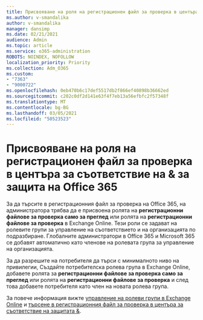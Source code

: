 ```yaml
---
title: Присвояване на роля на регистрационен файл за проверка в центъра за съответствие на & за защита на Office 365
ms.author: v-smandalika
author: v-smandalika
manager: dansimp
ms.date: 02/21/2021
audience: Admin
ms.topic: article
ms.service: o365-administration
ROBOTS: NOINDEX, NOFOLLOW
localization_priority: Priority
ms.collection: Adm_O365
ms.custom:
- "7363"
- "9000722"
ms.openlocfilehash: 0eb470b6c17def5517db2f866ef40898b36662ed
ms.sourcegitcommit: c202c0df2d141e63f4f7eb13a56efbfc2f57348f
ms.translationtype: MT
ms.contentlocale: bg-BG
ms.lasthandoff: 03/05/2021
ms.locfileid: "50523523"
---
```

# <a name="assign-an-audit-log-role-in-the-office-365-security--compliance-center"></a>Присвояване на роля на регистрационен файл за проверка в центъра за съответствие на & за защита на Office 365

За да търсите в регистрационния файл за проверка на Office 365, на администратора трябва да е присвоена ролята на **регистрационни файлове за проверка само за преглед** или ролята на **регистрационни файлове за проверка** в Exchange Online. Тези роли се задават на ролевите групи за управление на съответствието и на организацията по подразбиране. Глобалните администратори в Office 365 и Microsoft 365 се добавят автоматично като членове на ролевата група за управление на организацията.

За да разрешите на потребителя да търси с минималното ниво на привилегии, Създайте потребителска ролева група в Exchange Online, добавете ролята за **регистрационни файлове за проверка само за преглед** или ролята на **регистрационни файлове за проверка** и след това добавете потребителя като член на новата ролева група.

За повече информация вижте [управление на ролеви групи в Exchange Online](https://docs.microsoft.com/Exchange/permissions-exo/role-groups) и [търсене в регистрационния файл за проверка в центъра за съответствие на защитата &](https://docs.microsoft.com/microsoft-365/compliance/search-the-audit-log-in-security-and-compliance).